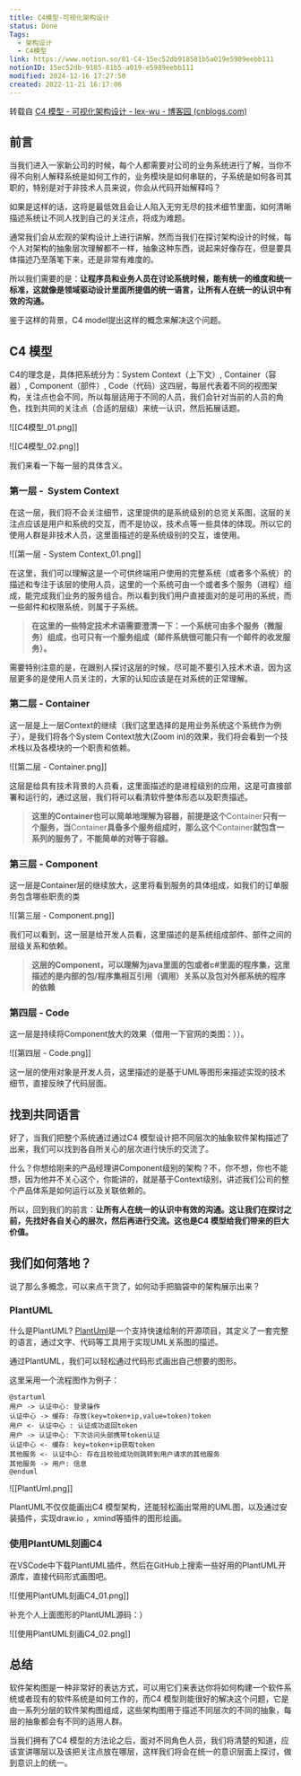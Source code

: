 ```yaml
---
title: C4模型-可视化架构设计
status: Done
Tags:
  - 架构设计
  - C4模型
link: https://www.notion.so/01-C4-15ec52db918581b5a019e5989eebb111
notionID: 15ec52db-9185-81b5-a019-e5989eebb111
modified: 2024-12-16 17:27:50
created: 2022-11-21 16:17:06
---
```


转载自 [C4 模型 - 可视化架构设计 - lex-wu - 博客园 (cnblogs.com)](https://www.cnblogs.com/lex-wu/p/13305380.html)

## 前言

当我们进入一家新公司的时候，每个人都需要对公司的业务系统进行了解，当你不得不向别人解释系统是如何工作的，业务模块是如何串联的，子系统是如何各司其职的，特别是对于非技术人员来说，你会从代码开始解释吗？

如果是这样的话，这将是最低效且会让人陷入无穷无尽的技术细节里面，如何清晰描述系统让不同人找到自己的关注点，将成为难题。

通常我们会从宏观的架构设计上进行讲解，然而当我们在探讨架构设计的时候，每个人对架构的抽象层次理解都不一样，抽象这种东西，说起来好像存在，但是要具体描述乃至落笔下来，还是非常有难度的。

所以我们需要的是：**让程序员和业务人员在讨论系统时候，能有统一的维度和统一标准，这就像是领域驱动设计里面所提倡的统一语言，让所有人在统一的认识中有效的沟通。**

鉴于这样的背景，C4 model提出这样的概念来解决这个问题。

## C4 模型

C4的理念是，具体把系统分为：System Context（上下文）, Container（容器）, Component（部件）, Code（代码）这四层，每层代表着不同的视图架构，关注点也会不同，所以每层适用于不同的人员，我们会针对当前的人员的角色，找到共同的关注点（合适的层级）来统一认识，然后拓展话题。

![[C4模型_01.png]]

![[C4模型_02.png]]

我们来看一下每一层的具体含义。

### 第一层 -  System Context

在这一层，我们将不会关注细节，这里提供的是系统级别的总览关系图，这层的关注点应该是用户和系统的交互，而不是协议，技术点等一些具体的体现。所以它的使用人群是非技术人员，这里面描述的是系统级别的交互，谁使用。

![[第一层 -  System Context_01.png]]

在这里，我们可以理解这是一个可供终端用户使用的完整系统（或者多个系统）的描述和专注于该层的使用人员，这里的一个系统可由一个或者多个服务（进程）组成，能完成我们业务的服务组合。所以看到我们用户直接面对的是可用的系统，而一些邮件和权限系统，则属于子系统。

> **在这里的一些特定技术术语需要澄清一下：一个系统可由多个服务（微服务）组成，也可只有一个服务组成（邮件系统很可能只有一个邮件的收发服务）。**

需要特别注意的是，在跟别人探讨这层的时候，尽可能不要引入技术术语，因为这层更多的是使用人员关注的，大家的认知应该是在对系统的正常理解。

### 第二层 - Container

这一层是上一层Context的继续（我们这里选择的是用业务系统这个系统作为例子），是我们将各个System Context放大(Zoom in)的效果，我们将会看到一个技术栈以及各模块的一个职责和依赖。

![[第二层 - Container.png]]

这层是给具有技术背景的人员看，这里面描述的是进程级别的应用，这是可直接部署和运行的，通过这层，我们将可以看清软件整体形态以及职责描述。

> **这里的Container也可以简单地理解为容器，前提是这个**Container**只有一个服务，当**Container**具备多个服务组成时，那么这个**Container**就包含一系列的服务了，不能简单的对等于容器。**

### 第三层 - Component

这一层是Container层的继续放大，这里将看到服务的具体组成，如我们的订单服务包含哪些职责的类

![[第三层 - Component.png]]

我们可以看到，这一层是给开发人员看，这里描述的是系统组成部件、部件之间的层级关系和依赖。

> **这层的Component，可以理解为java里面的包或者c#里面的程序集，这里描述的是内部的包/程序集相互引用（调用）关系以及包对外部系统的程序的依赖**

### 第四层 - Code

这一层是持续将Component放大的效果（借用一下官网的类图：））。

![[第四层 - Code.png]]

这一层的使用对象是开发人员，这里描述的是基于UML等图形来描述实现的技术细节，直接反映了代码层面。

## 找到共同语言

好了，当我们把整个系统通过通过C4 模型设计把不同层次的抽象软件架构描述了出来，我们可以找到各自所关心的层次进行快乐的交流了。

什么？你想给刚来的产品经理讲Component级别的架构？不，你不想，你也不能想，因为他并不关心这个，你能讲的，就是基于Context级别，讲述我们公司的整个产品体系是如何运行以及关联依赖的。

所以，回到我们的前言：**让所有人在统一的认识中有效的沟通。这让我们在探讨之前，先找好各自关心的层次，然后再进行交流。这也是C4 模型给我们带来的巨大价值。**

## 我们如何落地？

说了那么多概念，可以来点干货了，如何动手把脑袋中的架构展示出来？

### PlantUML

什么是PlantUML? [PlantUml](http://plantuml.com/)是一个支持快速绘制的开源项目，其定义了一套完整的语言，通过文字、代码等工具用于实现UML关系图的描述。

通过PlantUML，我们可以轻松通过代码形式画出自己想要的图形。

这里采用一个流程图作为例子：

```startuml
@startuml
用户 -> 认证中心: 登录操作
认证中心 -> 缓存: 存放(key=token+ip,value=token)token
用户 <- 认证中心 : 认证成功返回token
用户 -> 认证中心: 下次访问头部携带token认证
认证中心 <- 缓存: key=token+ip获取token
其他服务 <- 认证中心: 存在且校验成功则跳转到用户请求的其他服务
其他服务 -> 用户: 信息
@enduml
```

![[PlantUml.png]]

PlantUML不仅仅能画出C4 模型架构，还能轻松画出常用的UML图，以及通过安装插件，实现draw.io ，xmind等插件的图形绘画。

### 使用PlantUML刻画C4

在VSCode中下载PlantUML插件，然后在GitHub上搜索一些好用的PlantUML开源库，直接代码形式画图吧。

![[使用PlantUML刻画C4_01.png]]

补充个人上面图形的PlantUML源码：）

![[使用PlantUML刻画C4_02.png]]

## 总结

软件架构图是一种非常好的表达方式，可以用它们来表达你将如何构建一个软件系统或者现有的软件系统是如何工作的，而C4 模型则能很好的解决这个问题，它是由一系列分层的软件架构图组成，这些架构图用于描述不同层次的不同的抽象，每层的抽象都会有不同的适用人群。

当我们拥有了C4 模型的方法论之后，面对不同角色人员，我们将清楚的知道，应该宣讲哪层以及该把关注点放在哪层，这样我们将会在统一的意识层面上探讨，做到意识上的统一。